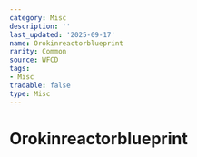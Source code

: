 ```yaml
---
category: Misc
description: ''
last_updated: '2025-09-17'
name: Orokinreactorblueprint
rarity: Common
source: WFCD
tags:
- Misc
tradable: false
type: Misc
---
```


# Orokinreactorblueprint

